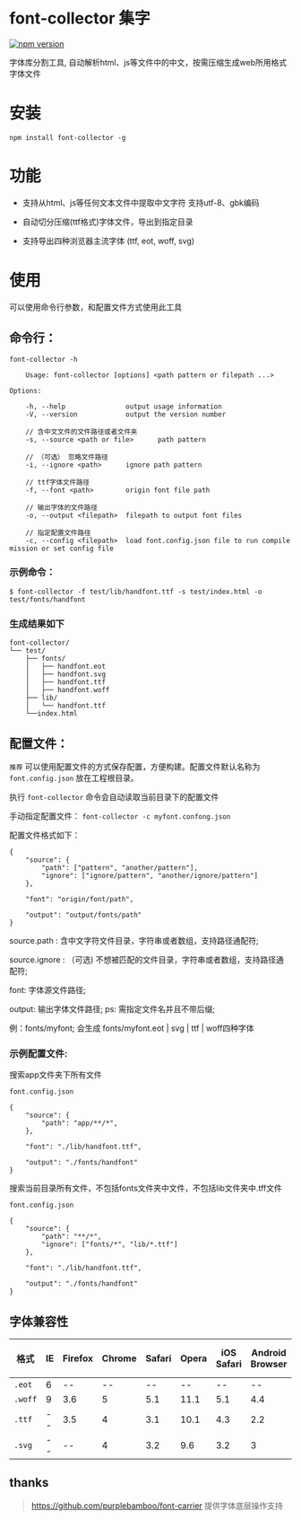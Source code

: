 # font-collector 集字

[![npm version](https://badge.fury.io/js/font-collector.svg)](http://badge.fury.io/js/font-collector)

字体库分割工具, 自动解析html、js等文件中的中文，按需压缩生成web所用格式字体文件

# 安装

    npm install font-collector -g

# 功能

- 支持从html、js等任何文本文件中提取中文字符 支持utf-8、gbk编码

- 自动切分压缩(ttf格式)字体文件，导出到指定目录

- 支持导出四种浏览器主流字体 (ttf, eot, woff, svg)

# 使用

可以使用命令行参数，和配置文件方式使用此工具

## 命令行：

    font-collector -h

        Usage: font-collector [options] <path pattern or filepath ...>

    Options:

        -h, --help               output usage information
        -V, --version            output the version number

        // 含中文文件的文件路径或者文件夹
        -s, --source <path or file>      path pattern

        // （可选） 忽略文件路径
        -i, --ignore <path>      ignore path pattern

        // ttf字体文件路径
        -f, --font <path>        origin font file path

        // 输出字体的文件路径
        -o, --output <filepath>  filepath to output font files

        // 指定配置文件路径
        -c, --config <filepath>  load font.config.json file to run compile mission or set config file

### 示例命令：

    $ font-collector -f test/lib/handfont.ttf -s test/index.html -o test/fonts/handfont

### 生成结果如下

```
font-collector/
└── test/
    ├── fonts/
    │   ├── handfont.eot
    │   ├── handfont.svg
    │   ├── handfont.ttf
    │   ├── handfont.woff
    ├── lib/
    │   └── handfont.ttf 
    └──index.html

```

## 配置文件：

`推荐` 可以使用配置文件的方式保存配置，方便构建。配置文件默认名称为 `font.config.json` 放在工程根目录。

执行 `font-collector` 命令会自动读取当前目录下的配置文件

手动指定配置文件： `font-collector -c myfont.confong.json`

配置文件格式如下：

    
    {
        "source": {
            "path": ["pattern", "another/pattern"],
            "ignore": ["ignore/pattern", "another/ignore/pattern"]
        },

        "font": "origin/font/path",

        "output": "output/fonts/path"
    }

source.path : 含中文字符文件目录，字符串或者数组，支持路径通配符;

source.ignore : （可选) 不想被匹配的文件目录，字符串或者数组，支持路径通配符;

font: 字体源文件路径;

output: 输出字体文件路径; ps: 需指定文件名并且不带后缀;

例：fonts/myfont; 会生成 fonts/myfont.eot | svg | ttf | woff四种字体

### 示例配置文件:

搜索app文件夹下所有文件

    font.config.json

    {
        "source": {
            "path": "app/**/*",
        },

        "font": "./lib/handfont.ttf",

        "output": "./fonts/handfont"
    }

搜索当前目录所有文件，不包括fonts文件夹中文件，不包括lib文件夹中.tff文件

    font.config.json

    {
        "source": {
            "path": "**/*",
            "ignore": ["fonts/*", "lib/*.ttf"]
        },

        "font": "./lib/handfont.ttf",

        "output": "./fonts/handfont"
    }



## 字体兼容性

| 格式      | IE   | Firefox | Chrome | Safari | Opera | iOS Safari | Android Browser | Chrome for Android | 
| ------- | ---- | ------- | ------ | ------ | ----- | ---------- | --------------- | ------------------ | 
| `.eot`  | 6    | --      | --     | --     | --    | --         | --              | --                 | 
| `.woff` | 9    | 3.6     | 5      | 5.1    | 11.1  | 5.1        | 4.4             | 36                 | 
| `.ttf`  | --   | 3.5     | 4      | 3.1    | 10.1  | 4.3        | 2.2             | 36                 | 
| `.svg`  | --   | --      | 4      | 3.2    | 9.6   | 3.2        | 3               | 36                 | 

##  thanks

> <https://github.com/purplebamboo/font-carrier> 提供字体底层操作支持